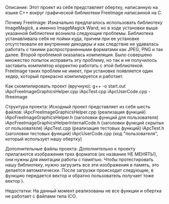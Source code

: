 Описание:
	Этот проект из себя представляет обертку, написанную на языке С++ вокруг графической библиотеки FreeImage написанной на С.


Почему FreeImage:
	Изначально предлагалось использовать библиотеку ImageMagick, а именно ImageMagick Wand, но в ходе установки выше указанной библиотеки возникла следующие проблемы. Библиотека устанавливала себя не пойми куда, причем при ее установке отсутствовали ее внутренние декодеры и как следствие не удавалась работать с такими распространенными форматами как JPEG, PNG и так далее. Второй проблемой оказалась компиляция. Было совершено множество попыток исправить эту проблему,  но так и не получилось заставить компилятор корректно работать с этой библиотекой.
	FreeImage таких проблем не имеет, при установке появляется один хедер, который прекрасно компилируется и работает.
      

Как скомпилировать проект (вручную):
	g++ -o start.out iApcFreeImageGraphicsHelper.cpp iApcTest.cpp iApcUserCode.cpp -lfreeimage


Структура проекта:
	Исходный проект представляет из себя шесть файлов:
                 iApcFreeImageGraphicsHelper.cpp (реализация функций)
                 iApcFreeImageGraphicsHelper.h (заголовки функций для пользователя)
                 iApcFreeImageGraphicsHelperInternalCode.h (заголовки функций скрытых от пользователя)
                 iApcTest.cpp (реализация тестовых функций)
                 iApcTest.h (заголовки тестовых функций)
                 iApcUserCode.cpp (код "пользователя", который использует нашу обертку)


Дополнительные файлы проекта:
	Дополнительно к проекту прилагаются изображения трех форматов (их название НЕ МЕНЯТЬ!), они нужны для имитации работы с памятью. Чтобы протестировать нашу библиотеку, нужно загрузить все эти изображения в память, это делается автоматически. После загрузки происходит следующие, в функцию передается вектор и обратно пользователь получает тоже вектор ).


Недостатки:
	На данный момент реализованы не все функции и обертка не работает с файлами типа ICO.
